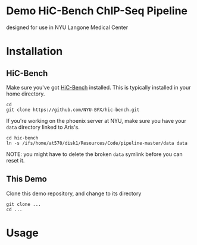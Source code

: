 # Demo HiC-Bench ChIP-Seq Pipeline

designed for use in NYU Langone Medical Center

# Installation

## HiC-Bench

Make sure you've got [HiC-Bench](https://github.com/NYU-BFX/hic-bench) installed. This is typically installed in your home directory. 

```
cd
git clone https://github.com/NYU-BFX/hic-bench.git
```

If you're working on the phoenix server at NYU, make sure you have your `data` directory linked to Aris's.

```
cd hic-bench
ln -s /ifs/home/at570/disk1/Resources/Code/pipeline-master/data data
```

NOTE: you might have to delete the broken `data` symlink before you can reset it.

## This Demo

Clone this demo repository, and change to its directory

```
git clone ...
cd ...
```

# Usage